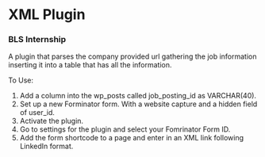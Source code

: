 # XML Plugin
### BLS Internship

A plugin that parses the company provided url gathering the job information inserting it into a table that has all the information.

To Use:
1. Add a column into the wp_posts called job_posting_id as VARCHAR(40).
2. Set up a new Forminator form. With a website capture and a hidden field of user_id.
3. Activate the plugin.
4. Go to settings for the plugin and select your Fomrinator Form ID.
5. Add the form shortcode to a page and enter in an XML link following LinkedIn format.

